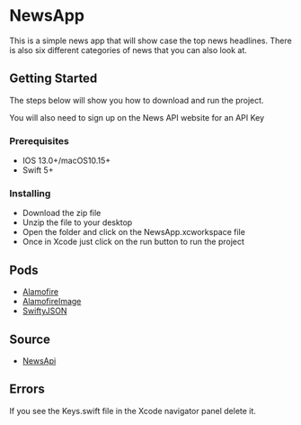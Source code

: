 # NewsApp

This is a simple news app that will show case the top news headlines.
There is also six different categories of news that you can also look at.

## Getting Started

The steps below will show you how to download and run the project.

You will also need to sign up on the News API website for an API Key

### Prerequisites

* IOS 13.0+/macOS10.15+
* Swift 5+

### Installing

* Download the zip file
* Unzip the file to your desktop
* Open the folder and click on the NewsApp.xcworkspace file
* Once in Xcode just click on the run button to run the project

## Pods

* [Alamofire](https://github.com/Alamofire/Alamofire)
* [AlamofireImage](https://github.com/Alamofire/AlamofireImage)
* [SwiftyJSON](https://github.com/SwiftyJSON/SwiftyJSON)

## Source
* [NewsApi](https://newsapi.org/)

## Errors

If you see the Keys.swift file in the Xcode navigator panel delete it.

